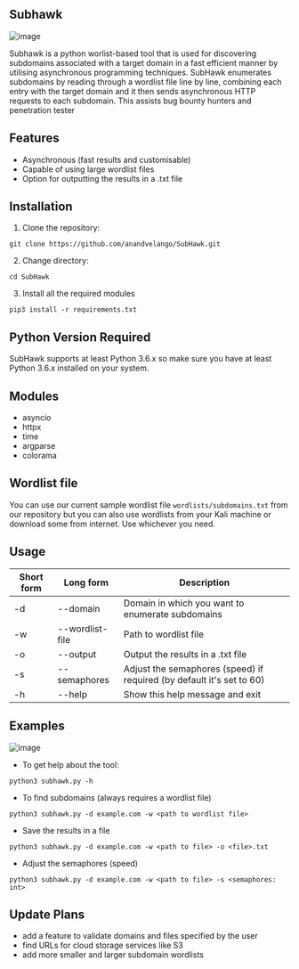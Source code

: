 ## Subhawk
![image](https://user-images.githubusercontent.com/50573902/233224889-92c317b9-64a2-42a7-9f24-345a749c33ce.png)


Subhawk is a python worlist-based tool that is used for discovering subdomains associated with a target domain in a fast efficient manner by utilising asynchronous programming techniques. SubHawk enumerates subdomains by reading through a wordlist file line by line, combining each entry with the target domain and it then sends asynchronous HTTP requests to each subdomain. This assists bug bounty hunters and penetration tester

## Features
- Asynchronous (fast results and customisable)
- Capable of using large wordlist files
- Option for outputting the results in a .txt file

## Installation

1. Clone the repository: 
```
git clone https://github.com/anandvelango/SubHawk.git
```
2. Change directory:
```
cd SubHawk
```
3. Install all the required modules
```
pip3 install -r requirements.txt
```

## Python Version Required
SubHawk supports at least Python 3.6.x so make sure you have at least Python 3.6.x installed on your system.

## Modules
- asyncio
- httpx
- time
- argparse
- colorama

## Wordlist file
You can use our current sample wordlist file `wordlists/subdomains.txt` from our repository but you can also use wordlists from your Kali machine or download some from internet. Use whichever you need.

## Usage

| Short form | Long form       | Description                                              |
|------------|-----------------|----------------------------------------------------------|
| -d         | --domain        | Domain in which you want to enumerate subdomains         |
| -w         | --wordlist-file | Path to wordlist file                                    |
| -o         | --output        | Output the results in a .txt file                        |
| -s         | --semaphores    | Adjust the semaphores (speed) if required (by default it's set to 60) |
| -h         | --help          | Show this help message and exit                          |

## Examples
![image](https://user-images.githubusercontent.com/50573902/233226148-5f4e1487-4d03-49d6-8147-c0cad0836ae2.png)
- To get help about the tool:
```
python3 subhawk.py -h
```
- To find subdomains (always requires a wordlist file)
```
python3 subhawk.py -d example.com -w <path to wordlist file>
```
- Save the results in a file
```
python3 subhawk.py -d example.com -w <path to file> -o <file>.txt
```
- Adjust the semaphores (speed)
```
python3 subhawk.py -d example.com -w <path to file> -s <semaphores: int>
```

## Update Plans
- add a feature to validate domains and files specified by the user
- find URLs for cloud storage services like S3
- add more smaller and larger subdomain wordlists
